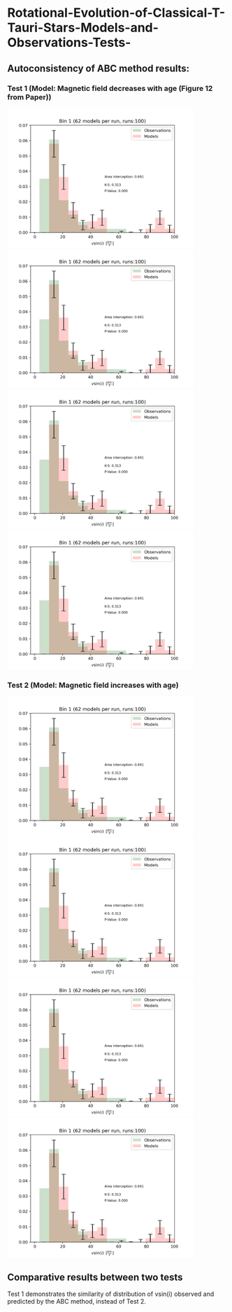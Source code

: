 # Rotational-Evolution-of-Classical-T-Tauri-Stars-Models-and-Observations-Tests-
## Autoconsistency of ABC method results:

### Test 1 (Model: Magnetic field decreases with age (Figure 12 from Paper))
<img src="https://raw.githubusercontent.com/javiserna/Rotational-Evolution-of-Classical-T-Tauri-Stars-Models-and-Observations-Tests-/main/bin1_vsini_model_increase.png" width="425"/> <img src="https://raw.githubusercontent.com/javiserna/Rotational-Evolution-of-Classical-T-Tauri-Stars-Models-and-Observations-Tests-/main/bin1_vsini_model_increase.png" width="425"/>
<img src="https://raw.githubusercontent.com/javiserna/Rotational-Evolution-of-Classical-T-Tauri-Stars-Models-and-Observations-Tests-/main/bin1_vsini_model_increase.png" width="425"/> <img src="https://raw.githubusercontent.com/javiserna/Rotational-Evolution-of-Classical-T-Tauri-Stars-Models-and-Observations-Tests-/main/bin1_vsini_model_increase.png" width="425"/>

### Test 2 (Model: Magnetic field increases with age)
<img src="https://raw.githubusercontent.com/javiserna/Rotational-Evolution-of-Classical-T-Tauri-Stars-Models-and-Observations-Tests-/main/bin1_vsini_model_increase.png" width="425"/> <img src="https://raw.githubusercontent.com/javiserna/Rotational-Evolution-of-Classical-T-Tauri-Stars-Models-and-Observations-Tests-/main/bin1_vsini_model_increase.png" width="425"/>
<img src="https://raw.githubusercontent.com/javiserna/Rotational-Evolution-of-Classical-T-Tauri-Stars-Models-and-Observations-Tests-/main/bin1_vsini_model_increase.png" width="425"/> <img src="https://raw.githubusercontent.com/javiserna/Rotational-Evolution-of-Classical-T-Tauri-Stars-Models-and-Observations-Tests-/main/bin1_vsini_model_increase.png" width="425"/>

## Comparative results between two tests
Test 1 demonstrates the similarity of distribution of vsin(i) observed and predicted by the ABC method, instead of Test 2.  
